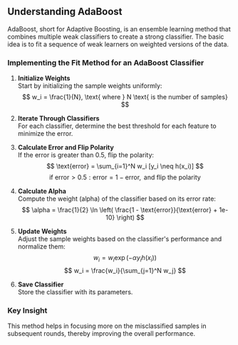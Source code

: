 
## Understanding AdaBoost

AdaBoost, short for Adaptive Boosting, is an ensemble learning method that combines multiple weak classifiers to create a strong classifier. The basic idea is to fit a sequence of weak learners on weighted versions of the data.

### Implementing the Fit Method for an AdaBoost Classifier

1. **Initialize Weights**  
   Start by initializing the sample weights uniformly:
   $$
   w_i = \frac{1}{N}, \text{ where } N \text{ is the number of samples}
   $$

2. **Iterate Through Classifiers**  
   For each classifier, determine the best threshold for each feature to minimize the error.

3. **Calculate Error and Flip Polarity**  
   If the error is greater than 0.5, flip the polarity:
   $$
   \text{error} = \sum_{i=1}^N w_i [y_i \neq h(x_i)]
   $$
   $$
   \text{if error} > 0.5: \text{error} = 1 - \text{error}, \text{ and flip the polarity}
   $$

4. **Calculate Alpha**  
   Compute the weight (alpha) of the classifier based on its error rate:
   $$
   \alpha = \frac{1}{2} \ln \left( \frac{1 - \text{error}}{\text{error} + 1e-10} \right)
   $$

5. **Update Weights**  
   Adjust the sample weights based on the classifier's performance and normalize them:
   $$
   w_i = w_i \exp(-\alpha y_i h(x_i))
   $$
   $$
   w_i = \frac{w_i}{\sum_{j=1}^N w_j}
   $$

6. **Save Classifier**  
   Store the classifier with its parameters.

### Key Insight
This method helps in focusing more on the misclassified samples in subsequent rounds, thereby improving the overall performance.
